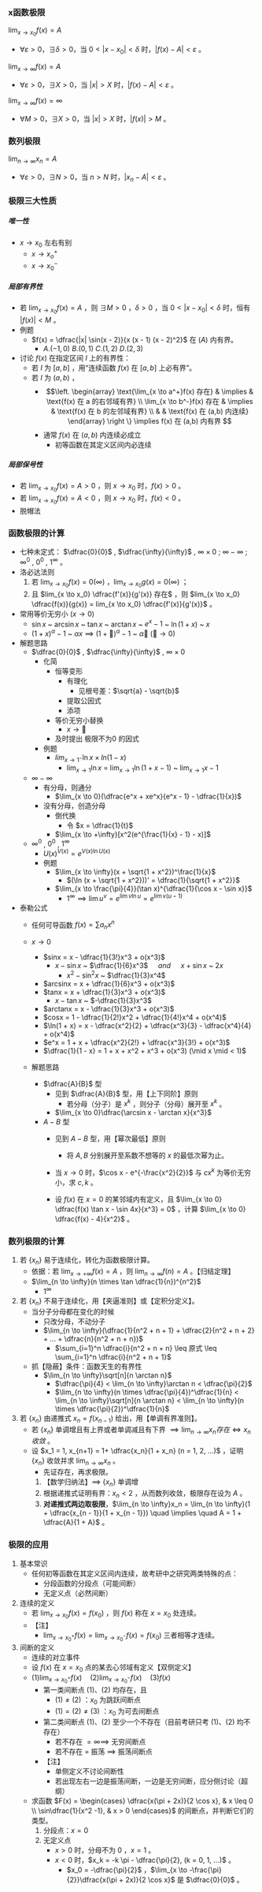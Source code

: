### x函数极限

$\lim_{x \to x_0}f(x) = A​$ 

- $\forall \varepsilon > 0$，$\exists \delta > 0$，当 $0 < |x - x_0| < \delta$ 时，$|f(x) - A| < \varepsilon$ 。 

$\lim_{x \to \infty}f(x) = A$ 

- $\forall \varepsilon > 0$，$\exists X > 0$，当 $|x| > X$ 时，$|f(x) - A| < \varepsilon$ 。 

$\lim_{x \to \infty}f(x) = \infty$

- $\forall M > 0$，$\exists X > 0$，当 $|x| > X$ 时，$|f(x)| > M$ 。 



### 数列极限

$\lim_{n \to \infty}x_n = A$ 

- $\forall \varepsilon > 0$，$\exists N > 0$，当 $n > N$ 时，$|x_n - A| < \varepsilon$ 。 



### 极限三大性质

##### 唯一性

- $x \to x_0$ 左右有别
  - $x \to x_o^+$ 
  - $x \to x_0^-$ 

##### 局部有界性

- 若 $\lim_{x \to x_0}f(x) = A$ ，则 $\exists M > 0$ ，$\delta >0$ ，当 $0 < |x - x_0| < \delta$ 时，恒有 $|f(x)| < M$ 。
- 例题
  - $f(x) = \dfrac{|x| \sin(x - 2)}{x (x - 1) (x - 2)^2}$ 在 $(A)$ 内有界。
    - $A.(-1,0)$  $B.(0,1)$  $C.(1,2)$  $D.(2,3)$ 
- 讨论 $f(x)$ 在指定区间 $I$ 上的有界性：
  - 若 $I$ 为 $[a,b]$ ，用“连续函数 $f(x)$ 在 $[a,b]$ 上必有界”。
  - 若 $I$ 为 $(a,b)$ ，
    - $$\left. \begin{array} \text{\lim_{x \to a^+}f(x) 存在} & \implies & \text{f(x) 在 a 的右邻域有界} \\ \lim_{x \to b^-}f(x) 存在 & \implies & \text{f(x) 在 b 的左邻域有界} \\ & & \text{f(x) 在 (a,b) 内连续} \end{array} \right \} \implies f(x) 在 (a,b) 内有界 $$ 
    - 通常 $f(x)$ 在 $(a,b)$ 内连续必成立
      - 初等函数在其定义区间内必连续



##### 局部保号性

- 若 $\lim_{x \to x_0}f(x) = A > 0$ ，则 $x \to x_0$ 时，$f(x) >0$ 。
- 若 $\lim_{x \to x_0}f(x) = A < 0$ ，则 $x \to x_0$ 时，$f(x) <0$ 。
- 脱帽法



### 函数极限的计算

- 七种未定式： $\dfrac{0}{0}$ , $\dfrac{\infty}{\infty}$ , $\infty \times 0$ ; $\infty - \infty$ ; $\infty^0$ , $0^0$ , $1^\infty$ 。
- 洛必达法则
  1. 若 $\lim_{x \to x_0}f(x) = 0(\infty)$ ，$\lim_{x \to x_0}g(x) = 0(\infty)$ ；
  2. 且 $lim_{x \to x_0} \dfrac{f'(x)}{g'(x)} 存在$ ，则 $lim_{x \to x_0} \dfrac{f(x)}{g(x)} = lim_{x \to x_0} \dfrac{f'(x)}{g'(x)}$ 。
- 常用等价无穷小 $(x \to 0)$
  - $\sin x$ ~ $\arcsin x$ ~ $\tan x$ ~ $\arctan x$ ~ $e^x - 1$ ~ $\ln(1 + x)$  ~ $x$
  - $(1 + x)^\alpha - 1$ ~ $\alpha x$ $\implies$ $(1 + 🐶)^\alpha - 1$ ~ $\alpha 🐶$ $(🐶 \to 0)$  
- 解题思路
  - $\dfrac{0}{0}​$ , $\dfrac{\infty}{\infty}​$ , $\infty \times 0​$
    - 化简
      - 恒等变形
        - 有理化
          - 见根号差：$\sqrt{a} - \sqrt{b}$ 
        - 提取公因式
        - 添项
      - 等价无穷小替换
        - $x \to 🐶$ 
      - 及时提出 极限不为0 的因式
    - 例题
      - $lim_{x \to 1^-}\ln x \times ln(1 - x)​$ 
        - $\lim_{x \to 1}\ln x$ = $\lim_{x \to 1}\ln(1 + x - 1)$ ~ $\lim_{x \to 1}x-1$ 
  - $\infty - \infty$ 
    - 有分母，则通分
      - $\lim_{x \to 0}(\dfrac{e^x + xe^x}{e^x - 1} - \dfrac{1}{x})$ 
    - 没有分母，创造分母
      - 倒代换
        - 令 $x = \dfrac{1}{t}$ 
      - $\lim_{x \to +\infty}[x^2(e^{\frac{1}{x} - 1} - x)]$ 
  - $\infty^0$ , $0^0$ , $1^\infty$ 
    - $U(x)^{V(x)} = e^{V(x) \ln U(x)}$ 
    - 例题
      - $\lim_{x \to \infty}(x + \sqrt{1 + x^2})^\frac{1}{x}$ 
        - $(\ln (x + \sqrt{1 + x^2}))' = \dfrac{1}{\sqrt{1 + x^2}}$ 
      - $\lim_{x \to \frac{\pi}{4}}(\tan x)^{\dfrac{1}{\cos x - \sin x}}$ 
        - $1^\infty \implies \lim u^v = e^{\lim v\ln u} = e^{\lim v(u - 1)}$ 
- 泰勒公式
  - 任何可导函数 $f(x) = \sum a_nx^n$ 
  - $x \to 0$
    - $sinx = x - \dfrac{1}{3!}x^3 + o(x^3)$ 
      - $x - \sin x$ ~ $\dfrac{1}{6}x^3$  $\quad and \quad$  $x + \sin x$ ~ $2x$ 
        - $x^2 - {\sin^2 x}$ ~ $\dfrac{1}{3}x^4$ 
    - $arcsinx = x + \dfrac{1}{6}x^3 + o(x^3)$ 
    - $tanx = x + \dfrac{1}{3}x^3 + o(x^3)$ 
      - $x - \tan x$ ~ $-\dfrac{1}{3}x^3$ 
    - $arctanx = x - \dfrac{1}{3}x^3 + o(x^3)$ 
    - $cosx = 1 - \dfrac{1}{2!}x^2 + \dfrac{1}{4!}x^4 + o(x^4)$ 
    - $\ln(1 + x) = x - \dfrac{x^2}{2} + \dfrac{x^3}{3} - \dfrac{x^4}{4} + o(x^4)$ 
    - $e^x = 1 + x + \dfrac{x^2}{2!} + \dfrac{x^3}{3!} + o(x^3)$ 
    - $\dfrac{1}{1 - x} = 1 + x + x^2 + x^3 + o(x^3) (\mid x \mid < 1)$ 
    
  - 解题思路
    - $\dfrac{A}{B}$ 型
      - 见到 $\dfrac{A}{B}$ 型，用【上下同阶】原则
        - 若分母（分子）是 $x^k$ ，则分子（分母）展开至 $x^k$ 。
      - $\lim_{x \to 0}\dfrac{\arcsin x - \arctan x}{x^3}$ 
    - $A - B$ 型
      - 见到 $A - B$ 型，用【幂次最低】原则

        - 将 $A, B$ 分别展开至系数不想等的 $x$ 的最低次幂为止。
      - 当 $x \to 0$ 时，$\cos x - e^{-\frac{x^2}{2}}$ 与 $cx^k$ 为等价无穷小，求 $c, k$ 。
      - 设 $f(x)$ 在 $x = 0$ 的某邻域内有定义，且 $\lim_{x \to 0} \dfrac{f(x) \tan x - \sin 4x}{x^3} = 0$ ，计算 $\lim_{x \to 0} \dfrac{f(x) - 4}{x^2}$ 。



### 数列极限的计算

1. 若 $\lbrace x_n \rbrace$ 易于连续化，转化为函数极限计算。
   - 依据：若 $\lim_{x \to +\infty}f(x) = A$ ，则 $\lim_{n \to \infty}f(n) = A$ 。【归结定理】
   - $\lim_{n \to \infty}(n \times \tan \dfrac{1}{n})^{n^2}​$ 
     - $1^\infty$ 
2. 若 $\lbrace x_n \rbrace$ 不易于连续化，用【夹逼准则】或【定积分定义】。
   - 当分子分母都在变化的时候
     - 只改分母，不动分子
     - $\lim_{n \to \infty}(\dfrac{1}{n^2 + n + 1} + \dfrac{2}{n^2 + n + 2} + ... + \dfrac{n}{n^2 + n + n})$ 
       - $\sum_{i=1}^n \dfrac{i}{n^2 + n + n} \leq 原式 \leq \sum_{i=1}^n \dfrac{i}{n^2 + n + 1}$ 
   - 抓【隐蔽】条件：函数天生的有界性
     - $\lim_{n \to \infty}\sqrt[n]{n \arctan n}$ 
       - $\dfrac{\pi}{4} < \lim_{n \to \infty}\arctan n < \dfrac{\pi}{2}$ 
       - $\lim_{n \to \infty}(n \times \dfrac{\pi}{4})^\dfrac{1}{n} < \lim_{n \to \infty}\sqrt[n]{n \arctan n} < \lim_{n \to \infty}(n \times \dfrac{\pi}{2})^\dfrac{1}{n}​$ 
3. 若 $\{x_n\}$ 由递推式 $x_n = f(x_{n-1})$ 给出，用【单调有界准则】。
   - 若 $\{x_n\}$ 单调增且有上界或者单调减且有下界 $\implies \lim_{n \to \infty}x_n 存在 \iff {x_n} 收敛$ 。 
   - 设 $x_1 = 1, x_{n+1} = 1+ \dfrac{x_n}{1 + x_n} (n = 1, 2, ...)$ ，证明 $\{x_n\}$ 收敛并求 $\lim_{n \to \infty} x_n$ 。
     - 先证存在，再求极限。
     1. 【数学归纳法】$\implies$ $\{x_n\}$ 单调增
     2. 根据递推式证明有界：$x_n < 2$ ，从而数列收敛，极限存在设为 $A$ 。
     3. **对递推式两边取极限**，$\lim_{n \to \infty}x_n = \lim_{n \to \infty}(1 + \dfrac{x_{n - 1}}{1 + x_{n - 1}}) \quad \implies \quad A = 1 + \dfrac{A}{1 + A}​$ 。 



### 极限的应用

1. 基本常识
   - 任何初等函数在其定义区间内连续，故考研中之研究两类特殊的点：
     - 分段函数的分段点（可能间断）
     - 无定义点（必然间断）
2. 连续的定义
   - 若 $\lim_{x \to x_0}f(x) = f(x_0)$ ，则 $f(x)$ 称在 $x = x_0$ 处连续。
   - 【注】
     - $\lim_{x \to x_0^+}f(x) = \lim_{x \to x_0^-}f(x) = f(x_0)$ 三者相等才连续。
3. 间断的定义
   - 连续的对立事件
   - 设 $f(x)$ 在 $x = x_0$ 点的某去心邻域有定义【双侧定义】
   - $(1) \lim_{x \to x_0^+}f(x) \quad (2) \lim_{x \to x_0^-}f(x) \quad (3) f(x)$ 
     - 第一类间断点 $(1)、(2)$ 均存在，且
       - $(1) \not= (2)$ ：$x_0$ 为跳跃间断点
       - $(1) = (2) \not= (3)$ ：$x_0$ 为可去间断点
     - 第二类间断点 $(1)、(2)$ 至少一个不存在（目前考研只考 $(1)、(2)$ 均不存在）
       - 若不存在 $=\infty \implies$ 无穷间断点
       - 若不存在 $=$ 振荡 $\implies$ 振荡间断点
     - 【注】
       - 单侧定义不讨论间断性
       - 若出现左右一边是振荡间断，一边是无穷间断，应分侧讨论（超纲）
   - 求函数 $F(x) = \begin{cases} \dfrac{x(\pi + 2x)}{2 \cos x}, & x \leq 0 \\ \sin\dfrac{1}{x^2 -1}, & x > 0 \end{cases}$ 的间断点，并判断它们的类型。
     1. 分段点：$x = 0$ 
     2. 无定义点
        - $x > 0$ 时，分母不为 $0$ ，$x = 1$ 。
        - $x < 0$ 时，$x_k = -k \pi - \dfrac{\pi}{2}, (k = 0, 1, ...)$ 。
          - $x_0 = -\dfrac{\pi}{2}$ ，$\lim_{x \to -\frac{\pi}{2}}\dfrac{x(\pi + 2x)}{2 \cos x}$ 是 $\dfrac{0}{0}​$ 。


